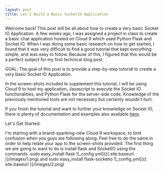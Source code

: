 ```yaml
---
layout: post
title: Let's Build a Basic SocketIO Application
---
```


Welcome back! This post will be all about how to create a very basic Socket IO Application. A few weeks ago, I was assigned a project in class to create a basic chat application hosted on Cloud 9 which used Python Flask and Socket IO.
When I was doing some basic research on how to get started, I found that it was very difficult to find a good tutorial that kept everything simple, and was easy to follow. Because of this, I figured that this would be a perfect subject for my first technical blog post.

GOAL: The goal of this post is to provide a step-by-step tutorial to create a very basic Socket IO Application. 

In the screen-shots included to supplement this tutorial, I will be using Cloud 9 to host my application, Javascript to execute the Socket IO functionalities, and Python Flask for the server-side code. Knowledge of the previously mentioned tools are not necessary but certainly wouldn't hurt. 

If you finish the tutorial and want to further your knowledge on Socket IO, there is plenty of documentation and examples also available [here](http://socket.io/docs/).

Let's Get Started:

I'm starting with a brand-spanking-new Cloud 9 workspace, to limit confusion when you guys are following along. Feel free to do the same in order to help relate your app to the screen-shots provided.
The first thing we are going to want to do is install flask and SocketIO using the commands:
sudo easy_install flask
![_config.yml]({{ site.baseurl }}/images/1.png)
and
sudo easy_install flask-socketio
![_config.yml]({{ site.baseurl }}/images/2.png)

